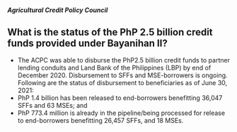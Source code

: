 ##### Agricultural Credit Policy Council

## What is the status of the PhP 2.5 billion credit funds provided under Bayanihan II?


 - The ACPC was able to disburse the PhP2.5 billion credit funds to partner lending conduits and Land Bank of the Philippines (LBP) by end of December 2020. Disbursement to SFFs and MSE-borrowers is ongoing. Following are the status of disbursement to beneficiaries as of June 30, 2021:
 - PhP 1.4 billion has been released to end-borrowers benefitting 36,047 SFFs and 63 MSEs; and
 - PhP 773.4 million is already in the pipeline/being processed for release to end-borrowers benefitting 26,457 SFFs, and 18 MSEs.
